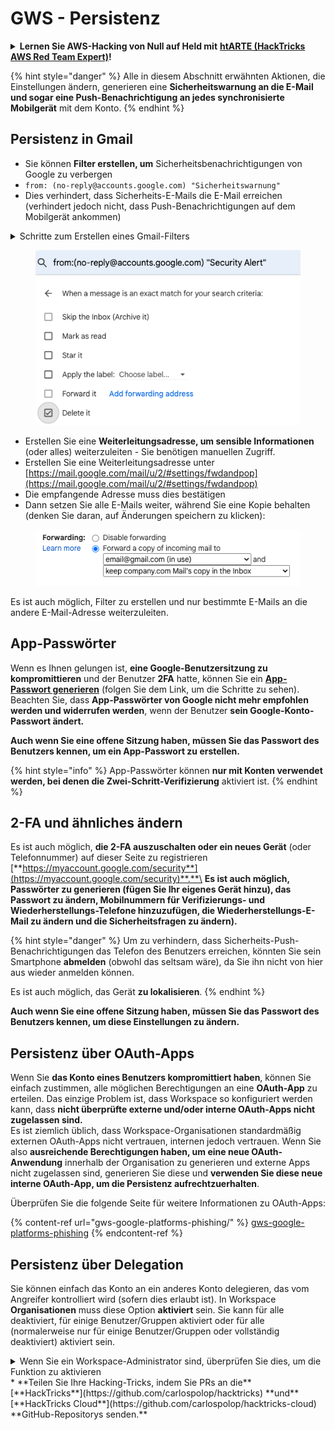 # GWS - Persistenz

<details>

<summary><strong>Lernen Sie AWS-Hacking von Null auf Held mit</strong> <a href="https://training.hacktricks.xyz/courses/arte"><strong>htARTE (HackTricks AWS Red Team Expert)</strong></a><strong>!</strong></summary>

Andere Möglichkeiten, HackTricks zu unterstützen:

* Wenn Sie Ihr **Unternehmen in HackTricks beworben sehen möchten** oder **HackTricks in PDF herunterladen möchten**, überprüfen Sie die [**ABONNEMENTPLÄNE**](https://github.com/sponsors/carlospolop)!
* Holen Sie sich das [**offizielle PEASS & HackTricks-Merch**](https://peass.creator-spring.com)
* Entdecken Sie [**The PEASS Family**](https://opensea.io/collection/the-peass-family), unsere Sammlung exklusiver [**NFTs**](https://opensea.io/collection/the-peass-family)
* **Treten Sie der** 💬 [**Discord-Gruppe**](https://discord.gg/hRep4RUj7f) oder der [**Telegramm-Gruppe**](https://t.me/peass) bei oder **folgen** Sie mir auf **Twitter** 🐦 [**@carlospolopm**](https://twitter.com/carlospolopm)**.**
* **Teilen Sie Ihre Hacking-Tricks, indem Sie PRs an die** [**HackTricks**](https://github.com/carlospolop/hacktricks) und [**HackTricks Cloud**](https://github.com/carlospolop/hacktricks-cloud) Github-Repositorys einreichen.

</details>

{% hint style="danger" %}
Alle in diesem Abschnitt erwähnten Aktionen, die Einstellungen ändern, generieren eine **Sicherheitswarnung an die E-Mail und sogar eine Push-Benachrichtigung an jedes synchronisierte Mobilgerät** mit dem Konto.
{% endhint %}

## **Persistenz in Gmail**

* Sie können **Filter erstellen, um** Sicherheitsbenachrichtigungen von Google zu verbergen
* `from: (no-reply@accounts.google.com) "Sicherheitswarnung"`
* Dies verhindert, dass Sicherheits-E-Mails die E-Mail erreichen (verhindert jedoch nicht, dass Push-Benachrichtigungen auf dem Mobilgerät ankommen)

<details>

<summary>Schritte zum Erstellen eines Gmail-Filters</summary>

(Anweisungen von [**hier**](https://support.google.com/mail/answer/6579))

1. Öffnen Sie [Gmail](https://mail.google.com/).
2. Klicken Sie oben im Suchfeld auf Optionen anzeigen ![photos tune](https://lh3.googleusercontent.com/cD6YR_YvqXqNKxrWn2NAWkV6tjJtg8vfvqijKT1_9zVCrl2sAx9jROKhLqiHo2ZDYTE=w36).
3. Geben Sie Ihre Suchkriterien ein. Wenn Sie überprüfen möchten, ob Ihre Suche korrekt funktioniert hat, sehen Sie sich die angezeigten E-Mails an, indem Sie auf **Suchen** klicken.&#x20;
4. Klicken Sie unten im Suchfenster auf **Filter erstellen**.
5. Wählen Sie aus, was der Filter tun soll.
6. Klicken Sie auf **Filter erstellen**.

Überprüfen Sie Ihre aktuellen Filter (zum Löschen) unter [https://mail.google.com/mail/u/0/#settings/filters](https://mail.google.com/mail/u/0/#settings/filters)

</details>

<figure><img src="../../.gitbook/assets/image (142).png" alt=""><figcaption></figcaption></figure>

* Erstellen Sie eine **Weiterleitungsadresse, um sensible Informationen** (oder alles) weiterzuleiten - Sie benötigen manuellen Zugriff.
* Erstellen Sie eine Weiterleitungsadresse unter [https://mail.google.com/mail/u/2/#settings/fwdandpop](https://mail.google.com/mail/u/2/#settings/fwdandpop)
* Die empfangende Adresse muss dies bestätigen
* Dann setzen Sie alle E-Mails weiter, während Sie eine Kopie behalten (denken Sie daran, auf Änderungen speichern zu klicken):

<figure><img src="../../.gitbook/assets/image (143).png" alt=""><figcaption></figcaption></figure>

Es ist auch möglich, Filter zu erstellen und nur bestimmte E-Mails an die andere E-Mail-Adresse weiterzuleiten.

## App-Passwörter

Wenn es Ihnen gelungen ist, **eine Google-Benutzersitzung zu kompromittieren** und der Benutzer **2FA** hatte, können Sie ein [**App-Passwort generieren**](https://support.google.com/accounts/answer/185833?hl=de) (folgen Sie dem Link, um die Schritte zu sehen). Beachten Sie, dass **App-Passwörter von Google nicht mehr empfohlen werden und widerrufen werden**, wenn der Benutzer **sein Google-Konto-Passwort ändert.**

**Auch wenn Sie eine offene Sitzung haben, müssen Sie das Passwort des Benutzers kennen, um ein App-Passwort zu erstellen.**

{% hint style="info" %}
App-Passwörter können **nur mit Konten verwendet werden, bei denen die Zwei-Schritt-Verifizierung** aktiviert ist.
{% endhint %}

## 2-FA und ähnliches ändern

Es ist auch möglich, **die 2-FA auszuschalten oder ein neues Gerät** (oder Telefonnummer) auf dieser Seite zu registrieren [**https://myaccount.google.com/security**](https://myaccount.google.com/security)**.**\
**Es ist auch möglich, Passwörter zu generieren (fügen Sie Ihr eigenes Gerät hinzu), das Passwort zu ändern, Mobilnummern für Verifizierungs- und Wiederherstellungs-Telefone hinzuzufügen, die Wiederherstellungs-E-Mail zu ändern und die Sicherheitsfragen zu ändern).**

{% hint style="danger" %}
Um zu verhindern, dass Sicherheits-Push-Benachrichtigungen das Telefon des Benutzers erreichen, könnten Sie sein Smartphone **abmelden** (obwohl das seltsam wäre), da Sie ihn nicht von hier aus wieder anmelden können.

Es ist auch möglich, das Gerät **zu lokalisieren**.
{% endhint %}

**Auch wenn Sie eine offene Sitzung haben, müssen Sie das Passwort des Benutzers kennen, um diese Einstellungen zu ändern.**

## Persistenz über OAuth-Apps

Wenn Sie **das Konto eines Benutzers kompromittiert haben**, können Sie einfach zustimmen, alle möglichen Berechtigungen an eine **OAuth-App** zu erteilen. Das einzige Problem ist, dass Workspace so konfiguriert werden kann, dass **nicht überprüfte externe und/oder interne OAuth-Apps nicht zugelassen sind.**\
Es ist ziemlich üblich, dass Workspace-Organisationen standardmäßig externen OAuth-Apps nicht vertrauen, internen jedoch vertrauen. Wenn Sie also **ausreichende Berechtigungen haben, um eine neue OAuth-Anwendung** innerhalb der Organisation zu generieren und externe Apps nicht zugelassen sind, generieren Sie diese und **verwenden Sie diese neue interne OAuth-App, um die Persistenz aufrechtzuerhalten**.

Überprüfen Sie die folgende Seite für weitere Informationen zu OAuth-Apps:

{% content-ref url="gws-google-platforms-phishing/" %}
[gws-google-platforms-phishing](gws-google-platforms-phishing/)
{% endcontent-ref %}

## Persistenz über Delegation

Sie können einfach das Konto an ein anderes Konto delegieren, das vom Angreifer kontrolliert wird (sofern dies erlaubt ist). In Workspace **Organisationen** muss diese Option **aktiviert** sein. Sie kann für alle deaktiviert, für einige Benutzer/Gruppen aktiviert oder für alle (normalerweise nur für einige Benutzer/Gruppen oder vollständig deaktiviert) aktiviert sein.

<details>

<summary>Wenn Sie ein Workspace-Administrator sind, überprüfen Sie dies, um die Funktion zu aktivieren</summary>

(Informationen [aus den Dokumenten kopiert](https://support.google.com/a/answer/7223765))

Als Administrator für Ihre Organisation (z. B. Ihr Unternehmen oder Ihre Schule) kontrollieren Sie, ob Benutzer den Zugriff auf ihr Gmail-Konto delegieren können. Sie können allen die Möglichkeit geben, ihr Konto zu delegieren. Oder nur Personen in bestimmten Abteilungen die Einrichtung der Delegation erlauben. Zum Beispiel können Sie:

* Einen Verwaltungsassistenten als Delegierten in Ihrem Gmail-Konto hinzufügen, damit er E-Mails in Ihrem Auftrag lesen und senden kann.&#x20;
* Eine Gruppe, wie z. B. Ihre Verkaufsabteilung, in Gruppen als Delegierten hinzufügen, um allen Zugriff auf ein Gmail-Konto zu gewähren.

Benutzer können nur einem anderen Benutzer in derselben Organisation Zugriff delegieren, unabhängig von ihrer Domain oder ihrer organisatorischen Einheit.

### Delegationsgrenzen & Einschränkungen&#x20;

* **Benutzern erlauben, ihrem Postfachzugriff auf eine Google-Gruppe zu gewähren**-Option: Um diese Option zu verwenden, muss sie für die OU des delegierten Kontos und für die OU jedes Gruppenmitglieds aktiviert sein. Gruppenmitglieder, die zu einer OU gehören, in der diese Option nicht aktiviert ist, können nicht auf das delegierte Konto zugreifen.
* Bei typischer Verwendung können 40 delegierte Benutzer gleichzeitig auf ein Gmail-Konto zugreifen. Überdurchschnittliche Nutzung durch einen oder mehrere Delegierte kann diese Zahl reduzieren.&#x20;
* Automatisierte Prozesse, die häufig auf Gmail zugreifen, können ebenfalls die Anzahl der Delegierten reduzieren, die gleichzeitig auf ein Konto zugreifen können. Diese Prozesse umfassen APIs oder Browsererweiterungen, die häufig auf Gmail zugreifen.
* Ein einzelnes Gmail-Konto unterstützt bis zu 1.000 eindeutige Delegierte. Eine Gruppe in Gruppen zählt als ein Delegierter für das Limit.
* Delegation erhöht nicht die Grenzen für ein Gmail-Konto. Gmail-Konten mit delegierten Benutzern haben die standardmäßigen Gmail-Kontogrenzen und -richtlinien. Weitere Informationen finden Sie unter [Gmail-Grenzen und -Richtlinien](https://support.google.com/a/topic/28609).
### Schritt 1: Aktivieren Sie die Gmail-Delegation für Ihre Benutzer&#x20;

**Bevor Sie beginnen:** Um die Einstellung für bestimmte Benutzer anzuwenden, platzieren Sie ihre Konten in einer [organisatorischen Einheit](https://support.google.com/a/topic/1227584).

1. Melden Sie sich in Ihrem [Google Admin-Konsole](https://admin.google.com/) an.
2. Gehen Sie in der Admin-Konsole zu Menü ![](https://storage.googleapis.com/support-kms-prod/JxKYG9DqcsormHflJJ8Z8bHuyVI5YheC0lAp)![und dann](https://storage.googleapis.com/support-kms-prod/Th2Tx0uwPMOhsMPn7nRXMUo3vs6J0pto2DTn)![](https://storage.googleapis.com/support-kms-prod/ocGtUSENh4QebLpvZcmLcNRZyaTBcolMRSyl) **Apps**![und dann](https://storage.googleapis.com/support-kms-prod/Th2Tx0uwPMOhsMPn7nRXMUo3vs6J0pto2DTn)**Google Workspace**![und dann](https://storage.googleapis.com/support-kms-prod/Th2Tx0uwPMOhsMPn7nRXMUo3vs6J0pto2DTn)**Gmail**![und dann](https://storage.googleapis.com/support-kms-prod/Th2Tx0uwPMOhsMPn7nRXMUo3vs6J0pto2DTn)**Benutzereinstellungen**.
3. Um die Einstellung auf alle anzuwenden, lassen Sie die oberste organisatorische Einheit ausgewählt. Andernfalls wählen Sie eine untergeordnete [organisatorische Einheit](https://support.google.com/a/topic/1227584).
4. Klicken Sie auf **Maildelegation**.
5. Aktivieren Sie das Kontrollkästchen **Benutzern erlauben, anderen Benutzern in der Domäne den Zugriff auf ihr Postfach zu delegieren**.
6. (Optional) Um Benutzern zu erlauben, anzugeben, welche Absenderinformationen in delegierten Nachrichten enthalten sind, aktivieren Sie das Kontrollkästchen **Benutzern erlauben, diese Einstellung anzupassen**.
7. Wählen Sie eine Option für die standardmäßigen Absenderinformationen, die in von Delegierten gesendeten Nachrichten enthalten sind:&#x20;
* **Zeigen Sie den Kontoinhaber und den Delegierten, der die E-Mail gesendet hat**—Nachrichten enthalten die E-Mail-Adressen des Gmail-Kontoinhabers und des Delegierten.
* **Zeigen Sie nur den Kontoinhaber**—Nachrichten enthalten nur die E-Mail-Adresse des Gmail-Kontoinhabers. Die E-Mail-Adresse des Delegierten ist nicht enthalten.
8. (Optional) Um Benutzern das Hinzufügen einer Gruppe in Gruppen als Delegierten zu ermöglichen, aktivieren Sie das Kontrollkästchen **Benutzern erlauben, ihrem Postfach Zugriff auf eine Google-Gruppe zu gewähren**.
9. Klicken Sie auf **Speichern**. Wenn Sie eine untergeordnete organisatorische Einheit konfiguriert haben, können Sie möglicherweise die Einstellungen einer übergeordneten organisatorischen Einheit **vererben** oder **überschreiben**.
10. (Optional) Um die Gmail-Delegation für andere organisatorische Einheiten zu aktivieren, wiederholen Sie die Schritte 3–9.

Änderungen können bis zu 24 Stunden dauern, erfolgen jedoch normalerweise schneller. [Weitere Informationen](https://support.google.com/a/answer/7514107)

### Schritt 2: Benutzer zur Einrichtung von Delegierten für ihre Konten anleiten

Nachdem Sie die Delegation aktiviert haben, gehen Ihre Benutzer zu ihren Gmail-Einstellungen, um Delegierte zuzuweisen. Delegierte können dann Nachrichten im Auftrag des Benutzers lesen, senden und empfangen. &#x20;

Weisen Sie Benutzer für weitere Details auf [Delegieren und Zusammenarbeiten bei E-Mails](https://support.google.com/a/users/answer/138350) hin.

</details>
* **Teilen Sie Ihre Hacking-Tricks, indem Sie PRs an die** [**HackTricks**](https://github.com/carlospolop/hacktricks) **und** [**HackTricks Cloud**](https://github.com/carlospolop/hacktricks-cloud) **GitHub-Repositorys senden.**
